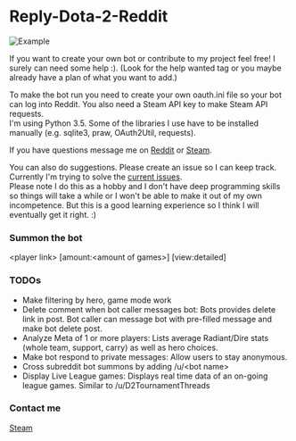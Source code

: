 Reply-Dota-2-Reddit
============

![Example](http://i.imgur.com/kxrbKDj.png)

If you want to create your own bot or contribute to my project feel free! I surely can need some help :). (Look for the help wanted tag or you maybe already have a plan of what you want to add.)

To make the bot run you need to create your own oauth.ini file so your bot can log into Reddit. You also need a Steam API key to make Steam API requests.  
I'm using Python 3.5. Some of the libraries I use have to be installed manually (e.g. sqlite3, praw, OAuth2Util, requests).

If you have questions message me on [Reddit] or [Steam].

You can also do suggestions. Please create an issue so I can keep track. Currently I'm trying to solve the [current issues](https://github.com/NNTin/Reply-Dota-2-Reddit/issues).  
Please note I do this as a hobby and I don't have deep programming skills so things will take a while or I won't be able to make it out of my own incompetence. But this is a good learning experience so I think I will eventually get it right. :)

### Summon the bot
\<player link\> [amount:\<amount of games\>] [view:detailed]

### TODOs
* Make filtering by hero, game mode work 
* Delete comment when bot caller messages bot: Bots provides delete link in post. Bot caller can message bot with pre-filled message and make bot delete post. 
* Analyze Meta of 1 or more players: Lists average Radiant/Dire stats (whole team, support, carry) as well as hero choices. 
* Make bot respond to private messages: Allow users to stay anonymous. 
* Cross subreddit bot summons by adding /u/\<bot name\> 
* Display Live League games: Displays real time data of an on-going league games. Similar to /u/D2TournamentThreads 

### Contact me
[Steam]

[Steam]:http://steamcommunity.com/profiles/76561198036893543
[Reddit]:https://www.reddit.com/message/compose/?to=lumbdi
